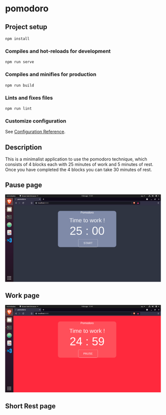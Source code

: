 # pomodoro

## Project setup
```
npm install
```

### Compiles and hot-reloads for development
```
npm run serve
```

### Compiles and minifies for production
```
npm run build
```

### Lints and fixes files
```
npm run lint
```

### Customize configuration
See [Configuration Reference](https://cli.vuejs.org/config/).


## Description

This is a minimalist application to use the pomodoro technique, which consists of 4 blocks each with 25 minutes of work and 5 minutes of rest. Once you have completed the 4 blocks you can take 30 minutes of rest. 

## Pause page
![plot](./src/assets/pomodoro-1.png)

## Work page
![plot](./src/assets/pomodoro-2.png)

## Short Rest page
